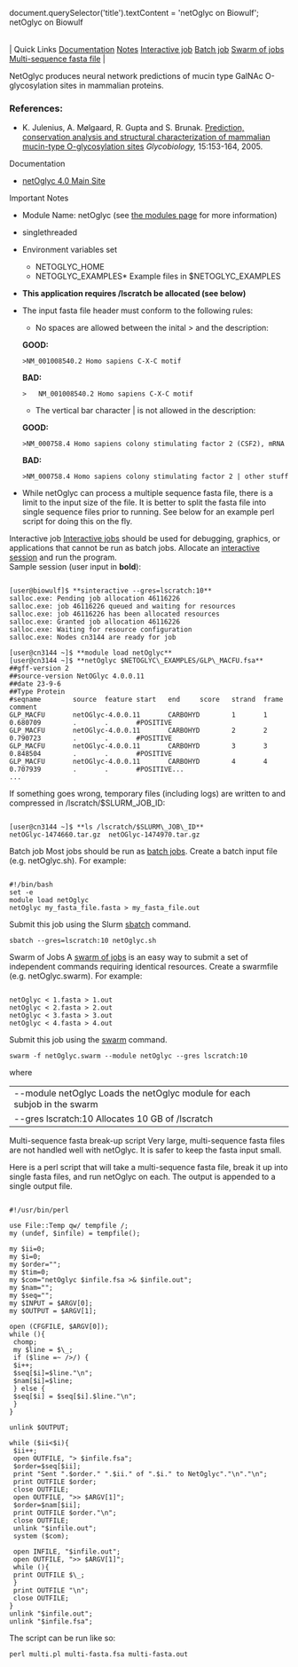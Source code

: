 

document.querySelector('title').textContent = 'netOglyc on Biowulf';
netOglyc on Biowulf


|  |
| --- |
| 
Quick Links
[Documentation](#doc)
[Notes](#notes)
[Interactive job](#int)
[Batch job](#sbatch)
[Swarm of jobs](#swarm)
[Multi-sequence fasta file](#multi)
 |



NetOglyc produces neural network predictions of mucin type GalNAc O-glycosylation sites in mammalian proteins.



### References:


* K. Julenius, A. Mølgaard, R. Gupta and S. Brunak.
 [Prediction, conservation analysis and structural characterization of mammalian mucin-type O-glycosylation sites](https://www.ncbi.nlm.nih.gov/pubmed/?term=15385431)
*Glycobiology,* 15:153-164, 2005.


Documentation
* [netOglyc 4.0 Main Site](https://services.healthtech.dtu.dk/services/NetOGlyc-4.0/)


Important Notes
* Module Name: netOglyc (see [the modules page](/apps/modules.html) for more information)
* singlethreaded
 * Environment variables set 
	+ NETOGLYC\_HOME
	+ NETOGLYC\_EXAMPLES* Example files in $NETOGLYC\_EXAMPLES
* **This application requires /lscratch be allocated (see below)**
* The input fasta file header must conform to the following rules:
	+ No spaces are allowed between the inital > and the description:  
	
	**GOOD:** 
	```
	>NM_001008540.2 Homo sapiens C-X-C motif
	```
	
	**BAD:** 
	```
	>   NM_001008540.2 Homo sapiens C-X-C motif
	```
	+ The vertical bar character | is not allowed in the description:  
	
	**GOOD:** 
	```
	>NM_000758.4 Homo sapiens colony stimulating factor 2 (CSF2), mRNA
	```
	
	**BAD:** 
	```
	>NM_000758.4 Homo sapiens colony stimulating factor 2 | other stuff
	```
* While netOglyc can process a multiple sequence fasta file, there is a limit to the input size of the file. It is better to split the fasta file into single sequence files prior to running. See below for an example perl script for doing this on the fly.



Interactive job
[Interactive jobs](/docs/userguide.html#int) should be used for debugging, graphics, or applications that cannot be run as batch jobs.
Allocate an [interactive session](/docs/userguide.html#int) and run the program.   
Sample session (user input in **bold**):



```

[user@biowulf]$ **sinteractive --gres=lscratch:10**
salloc.exe: Pending job allocation 46116226
salloc.exe: job 46116226 queued and waiting for resources
salloc.exe: job 46116226 has been allocated resources
salloc.exe: Granted job allocation 46116226
salloc.exe: Waiting for resource configuration
salloc.exe: Nodes cn3144 are ready for job

[user@cn3144 ~]$ **module load netOglyc**
[user@cn3144 ~]$ **netOglyc $NETOGLYC\_EXAMPLES/GLP\_MACFU.fsa**
##gff-version 2
##source-version NetOGlyc 4.0.0.11
##date 23-9-6
##Type Protein
#seqname        source  feature start   end     score   strand  frame   comment
GLP_MACFU       netOGlyc-4.0.0.11       CARBOHYD        1       1       0.680709        .       .       #POSITIVE
GLP_MACFU       netOGlyc-4.0.0.11       CARBOHYD        2       2       0.790723        .       .       #POSITIVE
GLP_MACFU       netOGlyc-4.0.0.11       CARBOHYD        3       3       0.848504        .       .       #POSITIVE
GLP_MACFU       netOGlyc-4.0.0.11       CARBOHYD        4       4       0.707939        .       .       #POSITIVE...
...

```

If something goes wrong, temporary files (including logs) are written to and compressed in /lscratch/$SLURM\_JOB\_ID:

```

[user@cn3144 ~]$ **ls /lscratch/$SLURM\_JOB\_ID**
netOGlyc-1474660.tar.gz  netOGlyc-1474970.tar.gz

```


Batch job
Most jobs should be run as [batch jobs](/docs/userguide.html#submit).
Create a batch input file (e.g. netOglyc.sh). For example:



```

#!/bin/bash
set -e
module load netOglyc
netOglyc my_fasta_file.fasta > my_fasta_file.out

```

Submit this job using the Slurm [sbatch](/docs/userguide.html) command.



```
sbatch --gres=lscratch:10 netOglyc.sh
```

Swarm of Jobs 
A [swarm of jobs](/apps/swarm.html) is an easy way to submit a set of independent commands requiring identical resources.
Create a swarmfile (e.g. netOglyc.swarm). For example:



```

netOglyc < 1.fasta > 1.out
netOglyc < 2.fasta > 2.out
netOglyc < 3.fasta > 3.out
netOglyc < 4.fasta > 4.out

```

Submit this job using the [swarm](/apps/swarm.html) command.



```
swarm -f netOglyc.swarm --module netOglyc --gres lscratch:10
```

where


|  |  |
| --- | --- |
| --module netOglyc Loads the netOglyc module for each subjob in the swarm  | |
| --gres lscratch:10 Allocates 10 GB of /lscratch | |


Multi-sequence fasta break-up script
Very large, multi-sequence fasta files are not handled well with netOglyc. It is safer to keep the fasta input small.


Here is a perl script that will take a multi-sequence fasta file, break it up into single fasta files, and run netOglyc on each. The output is appended to a single output file.



```

#!/usr/bin/perl

use File::Temp qw/ tempfile /;
my (undef, $infile) = tempfile();

my $ii=0;
my $i=0;
my $order="";
my $tim=0;
my $com="netOglyc $infile.fsa >& $infile.out";
my $nam="";
my $seq="";
my $INPUT = $ARGV[0];
my $OUTPUT = $ARGV[1];

open (CFGFILE, $ARGV[0]);
while (){
 chomp;
 my $line = $\_;
 if ($line =~ />/) {
 $i++;
 $seq[$i]=$line."\n";
 $nam[$i]=$line;
 } else {
 $seq[$i] = $seq[$i].$line."\n";
 }
}

unlink $OUTPUT;

while ($ii<$i){
 $ii++;
 open OUTFILE, "> $infile.fsa";
 $order=$seq[$ii];
 print "Sent ".$order." ".$ii." of ".$i." to NetOglyc"."\n"."\n";
 print OUTFILE $order;
 close OUTFILE;
 open OUTFILE, ">> $ARGV[1]";
 $order=$nam[$ii];
 print OUTFILE $order."\n";
 close OUTFILE;
 unlink "$infile.out";
 system ($com);

 open INFILE, "$infile.out";
 open OUTFILE, ">> $ARGV[1]";
 while (){
 print OUTFILE $\_;
 }
 print OUTFILE "\n";
 close OUTFILE;
}
unlink "$infile.out";
unlink "$infile.fsa";

```

The script can be run like so:



```
perl multi.pl multi-fasta.fsa multi-fasta.out
```









